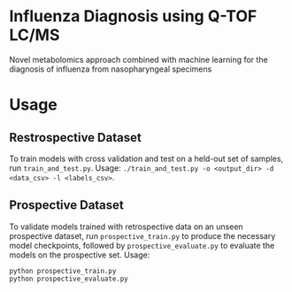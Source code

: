 # Influenza Diagnosis using Q-TOF LC/MS

Novel metabolomics approach combined with machine learning for the diagnosis of influenza from nasopharyngeal specimens

# Usage

## Restrospective Dataset

To train models with cross validation and test on a held-out set of samples, run `train_and_test.py`. Usage: `./train_and_test.py -o <output_dir> -d <data_csv> -l <labels_csv>`.

## Prospective Dataset
To validate models trained with retrospective data on an unseen prospective dataset, run `prospective_train.py` to produce the necessary model checkpoints, followed by `prospective_evaluate.py` to evaluate the models on the prospective set. Usage:
```
python prospective_train.py
python prospective_evaluate.py
```